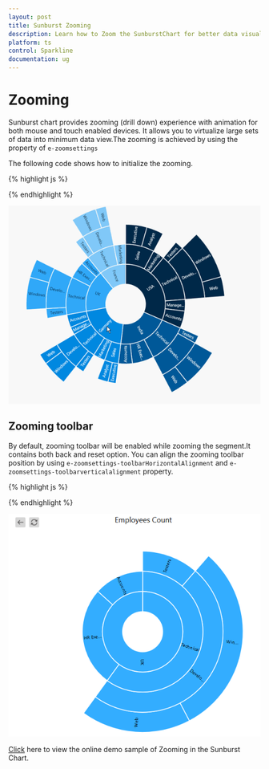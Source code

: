 ```yaml
---
layout: post
title: Sunburst Zooming
description: Learn how to Zoom the SunburstChart for better data visualization
platform: ts
control: Sparkline
documentation: ug
---
```


# Zooming

Sunburst chart provides zooming (drill down) experience with animation for both mouse and touch enabled devices. It allows you to virtualize large sets of data into minimum data view.The zooming is achieved by using the property of `e-zoomsettings`

The following code shows how to initialize the zooming.

{% highlight js %}

<div id="container" ej-sunburstchart e-zoomsettings-enable="true">					
</div>

{% endhighlight %}

![](Zooming_images/Zooming_img1.gif)

## Zooming toolbar

By default, zooming toolbar will be enabled while zooming the segment.It contains both back and reset option.
You can align the zooming toolbar position by using `e-zoomsettings-toolbarHorizontalAlignment` and `e-zoomsettings-toolbarverticalalignment` property.


{% highlight js %}

<div id="container" ej-sunburstchart e-zoomsettings-enable="true" e-zoomsettings-toolbarhorizontalalignment="left"> 					
</div>

{% endhighlight %}

![](Zooming_images/Zooming_img2.png)

[Click](http://ngjq.syncfusion.com/#/sunburstchart/zooming) here to view the online demo sample of Zooming in the Sunburst Chart.
